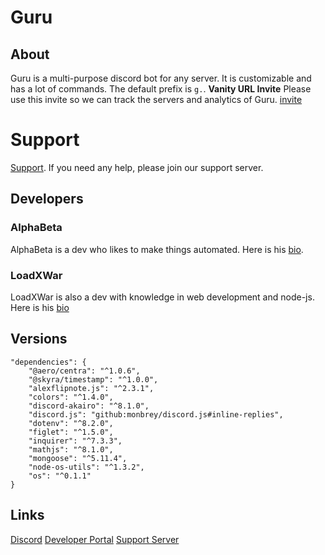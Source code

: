 # Guru
## About
Guru is a multi-purpose discord bot for any server. It is customizable and has a lot of commands. The default prefix is `g.`.
**Vanity URL Invite** Please use this invite so we can track the servers and analytics of Guru. [invite](https://dsc.gg/guru)
# Support
[Support](https://dsc.gg/black). If you need any help, please join our support server.
## Developers
### AlphaBeta
AlphaBeta is a dev who likes to make things automated. Here is his [bio](https://dsc.bio/alphabeta).
### LoadXWar
LoadXWar is also a dev with knowledge in web development and node-js. Here is his [bio](https://dsc.bio/loadxwar)
## Versions
```
"dependencies": {
    "@aero/centra": "^1.0.6",
    "@skyra/timestamp": "^1.0.0",
    "alexflipnote.js": "^2.3.1",
    "colors": "^1.4.0",
    "discord-akairo": "^8.1.0",
    "discord.js": "github:monbrey/discord.js#inline-replies",
    "dotenv": "^8.2.0",
    "figlet": "^1.5.0",
    "inquirer": "^7.3.3",
    "mathjs": "^8.1.0",
    "mongoose": "^5.11.4",
    "node-os-utils": "^1.3.2",
    "os": "^0.1.1"
}
```
## Links
[Discord](https://discord.com)
[Developer Portal](https://discord.com/developers)
[Support Server](https://dsc.gg/black)
